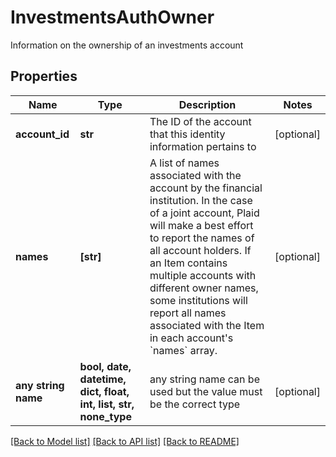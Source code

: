 # InvestmentsAuthOwner

Information on the ownership of an investments account

## Properties
Name | Type | Description | Notes
------------ | ------------- | ------------- | -------------
**account_id** | **str** | The ID of the account that this identity information pertains to | [optional] 
**names** | **[str]** | A list of names associated with the account by the financial institution. In the case of a joint account, Plaid will make a best effort to report the names of all account holders.  If an Item contains multiple accounts with different owner names, some institutions will report all names associated with the Item in each account&#39;s &#x60;names&#x60; array. | [optional] 
**any string name** | **bool, date, datetime, dict, float, int, list, str, none_type** | any string name can be used but the value must be the correct type | [optional]

[[Back to Model list]](../README.md#documentation-for-models) [[Back to API list]](../README.md#documentation-for-api-endpoints) [[Back to README]](../README.md)


